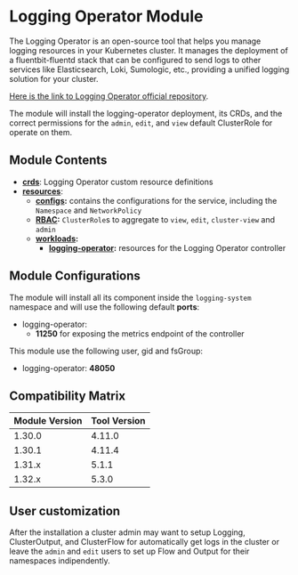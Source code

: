 # Logging Operator Module

The Logging Operator is an open-source tool that helps you manage logging resources in your Kubernetes cluster.
It manages the deployment of a fluentbit-fluentd stack that can be configured to send logs to other services
like Elasticsearch, Loki, Sumologic, etc., providing a unified logging solution for your cluster.

[Here is the link to Logging Operator official repository].

The module will install the logging-operator deployment, its CRDs, and the correct permissions for the `admin`,
`edit`, and `view` default ClusterRole for operate on them.

## Module Contents

- **[crds](./base/crds)**: Logging Operator custom resource definitions
- **[resources](./base/resources)**:
  - **[configs](./base/resources/configs):** contains the configurations for the service, including the `Namespace` and
			`NetworkPolicy`
  - **[RBAC](./base/resources/rbac):** `ClusterRole`s to aggregate to `view`, `edit`, `cluster-view` and `admin`
  - **[workloads](./base/resources/workloads):**
    - **[logging-operator](./base/resources/workloads/logging-operator):** resources for the Logging Operator controller

## Module Configurations

The module will install all its component inside the `logging-system` namespace and will use the following
default **ports**:

- logging-operator:
  - **11250** for exposing the metrics endpoint of the controller

This module use the following user, gid and fsGroup:

- logging-operator: **48050**

## Compatibility Matrix

| Module Version | Tool Version   |
|----------------|----------------|
| 1.30.0         | 4.11.0         |
| 1.30.1         | 4.11.4         |
| 1.31.x         | 5.1.1          |
| 1.32.x         | 5.3.0          |

## User customization

After the installation a cluster admin may want to setup Logging, ClusterOutput, and ClusterFlow for automatically get
logs in the cluster or leave the `admin` and `edit` users to set up Flow and Output for their namespaces indipendently.

[Here is the link to Logging Operator official repository]: https://github.com/kube-logging/logging-operator
	"Logging Operator GitHub Repository"
